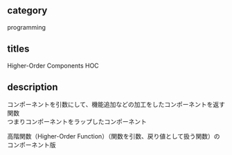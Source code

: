 ## category

programming

## titles

Higher-Order Components
HOC

## description

コンポーネントを引数にして、機能追加などの加工をしたコンポーネントを返す関数  
つまりコンポーネントをラップしたコンポーネント

高階関数（Higher-Order Function）（関数を引数、戻り値として扱う関数）のコンポーネント版

